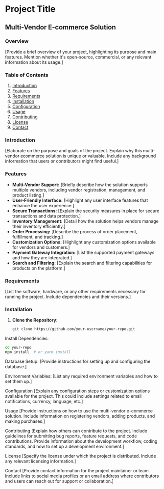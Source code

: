 # Project Title

## Multi-Vendor E-commerce Solution

### Overview

[Provide a brief overview of your project, highlighting its purpose and main features. Mention whether it's open-source, commercial, or any relevant information about its usage.]

### Table of Contents

1. [Introduction](#introduction)
2. [Features](#features)
3. [Requirements](#requirements)
4. [Installation](#installation)
5. [Configuration](#configuration)
6. [Usage](#usage)
7. [Contributing](#contributing)
8. [License](#license)
9. [Contact](#contact)

### Introduction

[Elaborate on the purpose and goals of the project. Explain why this multi-vendor ecommerce solution is unique or valuable. Include any background information that users or contributors might find useful.]

### Features

- **Multi-Vendor Support:** [Briefly describe how the solution supports multiple vendors, including vendor registration, management, and product listing.]
- **User-Friendly Interface:** [Highlight any user interface features that enhance the user experience.]
- **Secure Transactions:** [Explain the security measures in place for secure transactions and data protection.]
- **Inventory Management:** [Detail how the solution helps vendors manage their inventory efficiently.]
- **Order Processing:** [Describe the process of order placement, fulfillment, and tracking.]
- **Customization Options:** [Highlight any customization options available for vendors and customers.]
- **Payment Gateway Integration:** [List the supported payment gateways and how they are integrated.]
- **Search and Filtering:** [Explain the search and filtering capabilities for products on the platform.]

### Requirements

[List the software, hardware, or any other requirements necessary for running the project. Include dependencies and their versions.]

### Installation

1. **Clone the Repository:**
   ```bash
   git clone https://github.com/your-username/your-repo.git

Install Dependencies:
```bash
cd your-repo
npm install  # or yarn install
```

Database Setup:
[Provide instructions for setting up and configuring the database.]

Environment Variables:
[List any required environment variables and how to set them up.]

Configuration
[Explain any configuration steps or customization options available for the project. This could include settings related to email notifications, currency, language, etc.]

Usage
[Provide instructions on how to use the multi-vendor e-commerce solution. Include information on registering vendors, adding products, and making purchases.]

Contributing
[Explain how others can contribute to the project. Include guidelines for submitting bug reports, feature requests, and code contributions. Provide information about the development workflow, coding standards, and how to set up a development environment.]

License
[Specify the license under which the project is distributed. Include any relevant licensing information.]

Contact
[Provide contact information for the project maintainer or team. Include links to social media profiles or an email address where contributors and users can reach out for support or collaboration.]